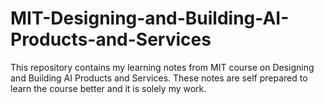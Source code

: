 # MIT-Designing-and-Building-AI-Products-and-Services
This repository contains my learning notes from MIT course on Designing and Building AI Products and Services. These notes are self prepared to learn the course better and it is solely my work. 
